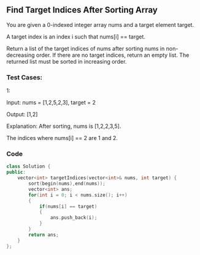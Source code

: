 ## Find Target Indices After Sorting Array

You are given a 0-indexed integer array nums and a target element target.

A target index is an index i such that nums[i] == target.

Return a list of the target indices of nums after sorting nums in non-decreasing order. If there are no target indices, return an empty list. The returned list must be sorted in increasing order.

### Test Cases:

1:

Input: nums = [1,2,5,2,3], target = 2

Output: [1,2]

Explanation: After sorting, nums is [1,2,2,3,5].

The indices where nums[i] == 2 are 1 and 2.
 
### Code

```c++
class Solution {
public:
    vector<int> targetIndices(vector<int>& nums, int target) {
        sort(begin(nums),end(nums));
        vector<int> ans;
        for(int i = 0; i < nums.size(); i++)
        {
            if(nums[i] == target)
            {
                ans.push_back(i);
            }
        }
        return ans;
    }
};
```
